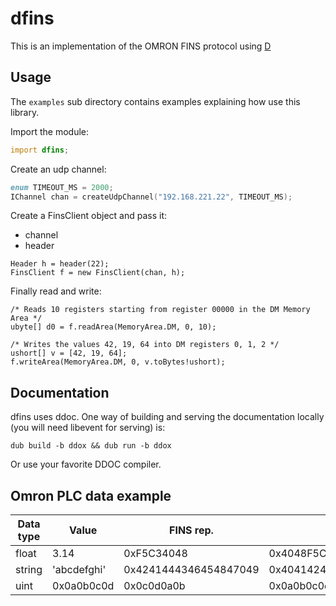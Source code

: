 # dfins

This is an implementation of the OMRON FINS protocol using [D](https://dlang.org/)



## Usage
The `examples` sub directory contains examples explaining how use this library.

Import the module:
```d
import dfins;
```

Create an udp channel:
```d
enum TIMEOUT_MS = 2000;
IChannel chan = createUdpChannel("192.168.221.22", TIMEOUT_MS);
```

Create a FinsClient object and pass it:
- channel
- header

```
Header h = header(22);
FinsClient f = new FinsClient(chan, h);
```

Finally read and write:

```
/* Reads 10 registers starting from register 00000 in the DM Memory Area */
ubyte[] d0 = f.readArea(MemoryArea.DM, 0, 10);

/* Writes the values 42, 19, 64 into DM registers 0, 1, 2 */
ushort[] v = [42, 19, 64];
f.writeArea(MemoryArea.DM, 0, v.toBytes!ushort);
```


## Documentation
dfins uses ddoc. One way of building and serving the documentation locally (you will need libevent for serving) is:

```
dub build -b ddox && dub run -b ddox
```

Or use your favorite DDOC compiler.


## Omron PLC data example

| Data type | Value       | FINS rep.             | Std rep.                 |
| ---       | ---         | ---                   | ---                      |
| float     | 3.14        | 0xF5C34048            | 0x4048F5C3               |
| string    | 'abcdefghi' | 0x4241444346454847049 | 0x4041424344454547484900 |
| uint      | 0x0a0b0c0d  | 0x0c0d0a0b            | 0x0a0b0c0d               |


